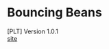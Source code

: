 # Bouncing Beans
[PLT] 
Version 1.0.1
<br> <a href="https://lenardblair.github.io/bouncing_beans_plt/" target="_blank">site</a>
